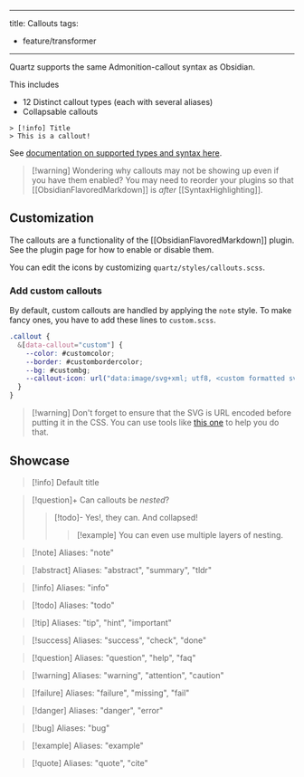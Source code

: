 ______________________________________________________________________

title: Callouts
tags:

- feature/transformer

______________________________________________________________________

Quartz supports the same Admonition-callout syntax as Obsidian.

This includes

- 12 Distinct callout types (each with several aliases)
- Collapsable callouts

```
> [!info] Title
> This is a callout!
```

See [documentation on supported types and syntax here](https://help.obsidian.md/Editing+and+formatting/Callouts).

> \[!warning\]
> Wondering why callouts may not be showing up even if you have them enabled? You may need to reorder your plugins so that \[\[ObsidianFlavoredMarkdown\]\] is _after_ \[\[SyntaxHighlighting\]\].

## Customization

The callouts are a functionality of the \[\[ObsidianFlavoredMarkdown\]\] plugin. See the plugin page for how to enable or disable them.

You can edit the icons by customizing `quartz/styles/callouts.scss`.

### Add custom callouts

By default, custom callouts are handled by applying the `note` style. To make fancy ones, you have to add these lines to `custom.scss`.

```scss title="quartz/styles/custom.scss"
.callout {
  &[data-callout="custom"] {
    --color: #customcolor;
    --border: #custombordercolor;
    --bg: #custombg;
    --callout-icon: url("data:image/svg+xml; utf8, <custom formatted svg>"); //SVG icon code
  }
}
```

> \[!warning\]
> Don't forget to ensure that the SVG is URL encoded before putting it in the CSS. You can use tools like [this one](https://yoksel.github.io/url-encoder/) to help you do that.

## Showcase

> \[!info\]
> Default title

> \[!question\]+ Can callouts be _nested_?
>
> > \[!todo\]- Yes!, they can. And collapsed!
> >
> > > \[!example\] You can even use multiple layers of nesting.

> \[!note\]
> Aliases: "note"

> \[!abstract\]
> Aliases: "abstract", "summary", "tldr"

> \[!info\]
> Aliases: "info"

> \[!todo\]
> Aliases: "todo"

> \[!tip\]
> Aliases: "tip", "hint", "important"

> \[!success\]
> Aliases: "success", "check", "done"

> \[!question\]
> Aliases: "question", "help", "faq"

> \[!warning\]
> Aliases: "warning", "attention", "caution"

> \[!failure\]
> Aliases: "failure", "missing", "fail"

> \[!danger\]
> Aliases: "danger", "error"

> \[!bug\]
> Aliases: "bug"

> \[!example\]
> Aliases: "example"

> \[!quote\]
> Aliases: "quote", "cite"
